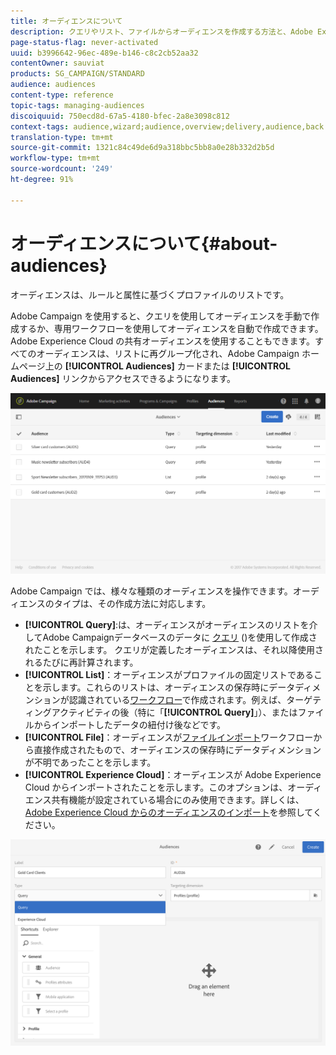 ```yaml
---
title: オーディエンスについて
description: クエリやリスト、ファイルからオーディエンスを作成する方法と、Adobe Experience Cloud からオーディエンスをインポートする方法について説明します。
page-status-flag: never-activated
uuid: b3996642-96ec-489e-b146-c8c2cb52aa32
contentOwner: sauviat
products: SG_CAMPAIGN/STANDARD
audience: audiences
content-type: reference
topic-tags: managing-audiences
discoiquuid: 750ecd8d-67a5-4180-bfec-2a8e3098c812
context-tags: audience,wizard;audience,overview;delivery,audience,back
translation-type: tm+mt
source-git-commit: 1321c84c49de6d9a318bbc5bb8a0e28b332d2b5d
workflow-type: tm+mt
source-wordcount: '249'
ht-degree: 91%

---
```



# オーディエンスについて{#about-audiences}

オーディエンスは、ルールと属性に基づくプロファイルのリストです。

Adobe Campaign を使用すると、クエリを使用してオーディエンスを手動で作成するか、専用ワークフローを使用してオーディエンスを自動で作成できます。Adobe Experience Cloud の共有オーディエンスを使用することもできます。すべてのオーディエンスは、リストに再グループ化され、Adobe Campaign ホームページ上の **[!UICONTROL Audiences]** カードまたは **[!UICONTROL Audiences]** リンクからアクセスできるようになります。

![](assets/audience_1.png)

Adobe Campaign では、様々な種類のオーディエンスを操作できます。オーディエンスのタイプは、その作成方法に対応します。

* **[!UICONTROL Query]**:は、オーディエンスがオーディエンスのリストを介してAdobe Campaignデータベースのデータに [クエリ](../../automating/using/editing-queries.md#about-query-editor) ()を使用して作成されたことを示します。 クエリが定義したオーディエンスは、それ以降使用されるたびに再計算されます。
* **[!UICONTROL List]**：オーディエンスがプロファイルの固定リストであることを示します。これらのリストは、オーディエンスの保存時にデータディメンションが認識されている[ワークフロー](../../automating/using/get-started-workflows.md)で作成されます。例えば、ターゲティングアクティビティの後（特に「**[!UICONTROL Query]**」）、またはファイルからインポートしたデータの紐付け後などです。
* **[!UICONTROL File]**：オーディエンスが[ファイルインポート](../../automating/using/load-file.md)ワークフローから直接作成されたもので、オーディエンスの保存時にデータディメンションが不明であったことを示します。
* **[!UICONTROL Experience Cloud]**：オーディエンスが Adobe Experience Cloud からインポートされたことを示します。このオプションは、オーディエンス共有機能が設定されている場合にのみ使用できます。詳しくは、[Adobe Experience Cloud からのオーディエンスのインポート](../../integrating/using/sharing-audiences-with-audience-manager-or-people-core-service.md#importing-an-audience)を参照してください。

![](assets/audience_type_selection.png)

